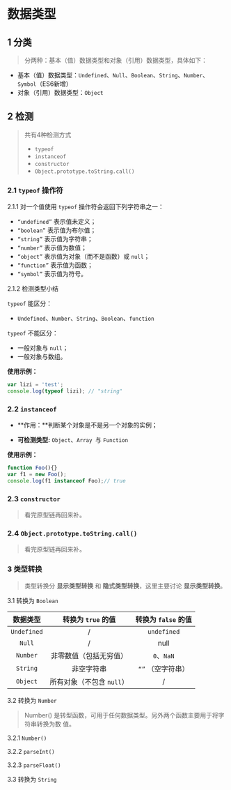 # 数据类型

## 1 分类

> 分两种：基本（值）数据类型和对象（引用）数据类型，具体如下：

- 基本（值）数据类型：`Undefined`、`Null`、`Boolean`、`String`、`Number`、`Symbol`（ES6新增）
- 对象（引用）数据类型：`Object`

## 2 检测

> 共有4种检测方式
>
> * `typeof`
> * `instanceof`
> * `constructor`
> * `Object.prototype.toString.call()`

### 2.1 `typeof` 操作符

2.1.1 对一个值使用 `typeof` 操作符会返回下列字符串之一：

* `“undefined”` 表示值未定义；
* `“boolean”` 表示值为布尔值；
* `“string”` 表示值为字符串；
* `“number”` 表示值为数值；
* `“object”` 表示值为对象（而不是函数）或 `null`；
* `“function”` 表示值为函数；
* `“symbol”` 表示值为符号。

2.1.2 检测类型小结

`typeof` 能区分：

- `Undefined`、`Number`、`String`、`Boolean`、`function`

`typeof` 不能区分：

- 一般对象与 `null`；
- 一般对象与数组。

**使用示例：**

```js
var lizi = 'test';
console.log(typeof lizi); // "string"
```

### 2.2 `instanceof`

- **作用：**判断某个对象是不是另一个对象的实例；

- **可检测类型:**  `Object`、`Array `与 `Function` 

**使用示例：**

```js
function Foo(){}
var f1 = new Foo();
console.log(f1 instanceof Foo);// true
```

### 2.3 `constructor`

> 看完原型链再回来补。

### 2.4 `Object.prototype.toString.call()`

> 看完原型链再回来补。

### 3 类型转换

> 类型转换分 **显示类型转换** 和 **隐式类型转换**，这里主要讨论 **显示类型转换**。

3.1 转换为 `Boolean`

|  数据类型   |    转换为 `true` 的值     | 转换为 `false`  的值 |
| :---------: | :-----------------------: | :------------------: |
| `Undefined` |             /             |     `undefined`      |
|   `Null`    |             /             |         null         |
|  `Number`   |  非零数值（包括无穷值）   |      `0`、`NaN`      |
|  `String`   |        非空字符串         |  `“”` （空字符串）   |
|  `Object`   | 所有对象（不包含 `null`） |          /           |

3.2 转换为 `Number`

> Number() 是转型函数，可用于任何数据类型。另外两个函数主要用于将字符串转换为数
> 值。

3.2.1 `Number()`

3.2.2 `parseInt()`

3.2.3 `parseFloat()`

3.3 转换为 `String`



















